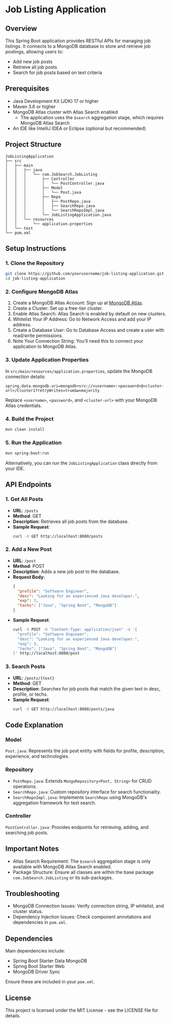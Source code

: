 # Job Listing Application

## Overview
This Spring Boot application provides RESTful APIs for managing job listings. It connects to a MongoDB database to store and retrieve job postings, allowing users to:

- Add new job posts
- Retrieve all job posts
- Search for job posts based on text criteria

## Prerequisites
- Java Development Kit (JDK) 17 or higher
- Maven 3.6 or higher
- MongoDB Atlas cluster with Atlas Search enabled
  - The application uses the `$search` aggregation stage, which requires MongoDB Atlas Search
- An IDE like IntelliJ IDEA or Eclipse (optional but recommended)

## Project Structure
```
JobListingApplication
├── src
│   ├── main
│   │   ├── java
│   │   │   └── com.JobSearch.JobListing
│   │   │       ├── Controller
│   │   │       │   └── PostController.java
│   │   │       ├── Model
│   │   │       │   └── Post.java
│   │   │       ├── Repo
│   │   │       │   ├── PostRepo.java
│   │   │       │   ├── SearchRepo.java
│   │   │       │   └── SearchRepoImpl.java
│   │   │       └── JobListingApplication.java
│   │   └── resources
│   │       └── application.properties
│   └── test
└── pom.xml
```

## Setup Instructions

### 1. Clone the Repository
```bash
git clone https://github.com/yourusername/job-listing-application.git
cd job-listing-application
```

### 2. Configure MongoDB Atlas
1. Create a MongoDB Atlas Account: Sign up at [MongoDB Atlas](https://www.mongodb.com/cloud/atlas/register).
2. Create a Cluster: Set up a free-tier cluster.
3. Enable Atlas Search: Atlas Search is enabled by default on new clusters.
4. Whitelist Your IP Address: Go to Network Access and add your IP address.
5. Create a Database User: Go to Database Access and create a user with read/write permissions.
6. Note Your Connection String: You'll need this to connect your application to MongoDB Atlas.

### 3. Update Application Properties
In `src/main/resources/application.properties`, update the MongoDB connection details:

```properties
spring.data.mongodb.uri=mongodb+srv://<username>:<password>@<cluster-url>/Cluster1?retryWrites=true&w=majority
```
Replace `<username>`, `<password>`, and `<cluster-url>` with your MongoDB Atlas credentials.

### 4. Build the Project
```bash
mvn clean install
```

### 5. Run the Application
```bash
mvn spring-boot:run
```
Alternatively, you can run the `JobListingApplication` class directly from your IDE.

## API Endpoints

### 1. Get All Posts
- **URL**: `/posts`
- **Method**: GET
- **Description**: Retrieves all job posts from the database.
- **Sample Request**:
  ```bash
  curl -X GET http://localhost:8080/posts
  ```

### 2. Add a New Post
- **URL**: `/post`
- **Method**: POST
- **Description**: Adds a new job post to the database.
- **Request Body**:
  ```json
  {
    "profile": "Software Engineer",
    "desc": "Looking for an experienced Java developer.",
    "exp": 3,
    "techs": ["Java", "Spring Boot", "MongoDB"]
  }
  ```
- **Sample Request**:
  ```bash
  curl -X POST -H "Content-Type: application/json" -d '{
    "profile": "Software Engineer",
    "desc": "Looking for an experienced Java developer.",
    "exp": 3,
    "techs": ["Java", "Spring Boot", "MongoDB"]
  }' http://localhost:8080/post
  ```

### 3. Search Posts
- **URL**: `/posts/{text}`
- **Method**: GET
- **Description**: Searches for job posts that match the given text in desc, profile, or techs.
- **Sample Request**:
  ```bash
  curl -X GET http://localhost:8080/posts/java
  ```

## Code Explanation

### Model
`Post.java`: Represents the job post entity with fields for profile, description, experience, and technologies.

### Repository
- `PostRepo.java`: Extends `MongoRepository<Post, String>` for CRUD operations.
- `SearchRepo.java`: Custom repository interface for search functionality.
- `SearchRepoImpl.java`: Implements `SearchRepo` using MongoDB's aggregation framework for text search.

### Controller
`PostController.java`: Provides endpoints for retrieving, adding, and searching job posts.

## Important Notes
- Atlas Search Requirement: The `$search` aggregation stage is only available with MongoDB Atlas Search enabled.
- Package Structure: Ensure all classes are within the base package `com.JobSearch.JobListing` or its sub-packages.

## Troubleshooting
- MongoDB Connection Issues: Verify connection string, IP whitelist, and cluster status.
- Dependency Injection Issues: Check component annotations and dependencies in `pom.xml`.

## Dependencies
Main dependencies include:
- Spring Boot Starter Data MongoDB
- Spring Boot Starter Web
- MongoDB Driver Sync

Ensure these are included in your `pom.xml`.

## License
This project is licensed under the MIT License - see the LICENSE file for details.
